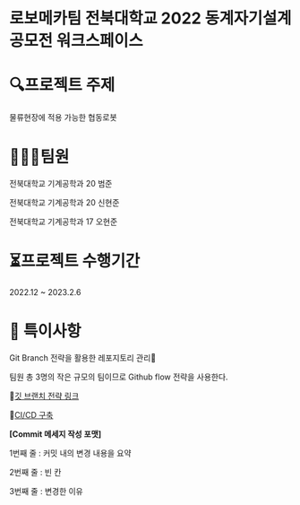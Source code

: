 # 로보메카팀 전북대학교 2022 동계자기설계공모전 워크스페이스

# :mag:프로젝트 주제
물류현장에 적용 가능한 협동로봇

# 🧑‍🤝‍🧑팀원
전북대학교 기계공학과 20 범준

전북대학교 기계공학과 20 신현준

전북대학교 기계공학과 17 오현준

# ⏳프로젝트 수행기간
2022.12 ~ 2023.2.6

# :pencil: 특이사항

Git Branch 전략을 활용한 레포지토리 관리:high_brightness:

팀원 총 3명의 작은 규모의 팀이므로 Github flow 전략을 사용한다.

👏[깃 브랜치 전략 링크](https://inpa.tistory.com/entry/GIT-%E2%9A%A1%EF%B8%8F-github-flow-git-flow-%F0%9F%93%88-%EB%B8%8C%EB%9E%9C%EC%B9%98-%EC%A0%84%EB%9E%B5)

👏[CI/CD 구축](https://ji5485.github.io/post/2021-06-06/build-ci-cd-pipeline-using-github-actions/)

__[Commit 메세지 작성 포맷]__

1번째 줄 : 커밋 내의 변경 내용을 요약

2번째 줄 : 빈 칸

3번째 줄 : 변경한 이유
